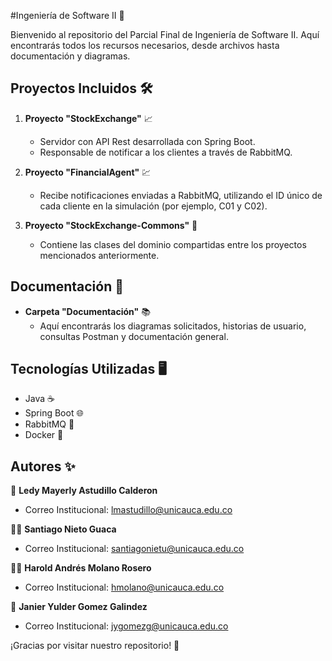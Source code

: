 #Ingeniería de Software II 🚀

Bienvenido al repositorio del Parcial Final de Ingeniería de Software II. Aquí encontrarás todos los recursos necesarios, desde archivos hasta documentación y diagramas.

## Proyectos Incluidos 🛠️

1. **Proyecto "StockExchange"** 📈
   - Servidor con API Rest desarrollada con Spring Boot.
   - Responsable de notificar a los clientes a través de RabbitMQ.

2. **Proyecto "FinancialAgent"** 💹
   - Recibe notificaciones enviadas a RabbitMQ, utilizando el ID único de cada cliente en la simulación (por ejemplo, C01 y C02).
   
3. **Proyecto "StockExchange-Commons"** 🔄
   - Contiene las clases del dominio compartidas entre los proyectos mencionados anteriormente.

## Documentación 📂

- **Carpeta "Documentación"** 📚
   - Aquí encontrarás los diagramas solicitados, historias de usuario, consultas Postman y documentación general.

## Tecnologías Utilizadas 🖥️

- Java ☕
- Spring Boot 🌐
- RabbitMQ 📩
- Docker 🐋

## Autores ✨

👧 **Ledy Mayerly Astudillo Calderon**
- Correo Institucional: [lmastudillo@unicauca.edu.co](lmastudillo@unicauca.edu.co)
  
🙋‍♂️ **Santiago Nieto Guaca**
- Correo Institucional: [santiagonietu@unicauca.edu.co](santiagonietu@unicauca.edu.co)
  
🙎‍♂️ **Harold Andrés Molano Rosero**
- Correo Institucional: [hmolano@unicauca.edu.co](hmolano@unicauca.edu.co)
  
👦 **Janier Yulder Gomez Galindez**
- Correo Institucional: [jygomezg@unicauca.edu.co](jygomezg@unicauca.edu.co)

¡Gracias por visitar nuestro repositorio! 🌟

<a name="readme-top"></a>
